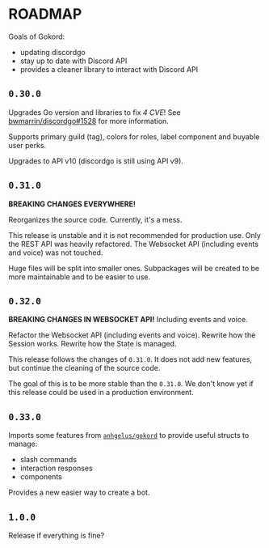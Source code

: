 # ROADMAP

Goals of Gokord:
- updating discordgo
- stay up to date with Discord API
- provides a cleaner library to interact with Discord API

## `0.30.0`

Upgrades Go version and libraries to fix *4 CVE*! 
See [bwmarrin/discordgo#1528](https://github.com/bwmarrin/discordgo/pull/1528) for more information.

Supports primary guild (tag), colors for roles, label component and buyable user perks.

Upgrades to API v10 (discordgo is still using API v9).

## `0.31.0`

**BREAKING CHANGES EVERYWHERE!**

Reorganizes the source code.
Currently, it's a mess.

This release is unstable and it is not recommended for production use.
Only the REST API was heavily refactored.
The Websocket API (including events and voice) was not touched.

Huge files will be split into smaller ones.
Subpackages will be created to be more maintainable and to be easier to use.

## `0.32.0`

**BREAKING CHANGES IN WEBSOCKET API!**
Including events and voice.

Refactor the Websocket API (including events and voice).
Rewrite how the Session works.
Rewrite how the State is managed.

This release follows the changes of `0.31.0`.
It does not add new features, but continue the cleaning of the source code.

The goal of this is to be more stable than the `0.31.0`.
We don't know yet if this release could be used in a production environment.

## `0.33.0`

Imports some features from [`anhgelus/gokord`](https://github.com/anhgelus/gokord) to provide useful structs to manage:
- slash commands
- interaction responses
- components

Provides a new easier way to create a bot.

## `1.0.0`

Release if everything is fine?
